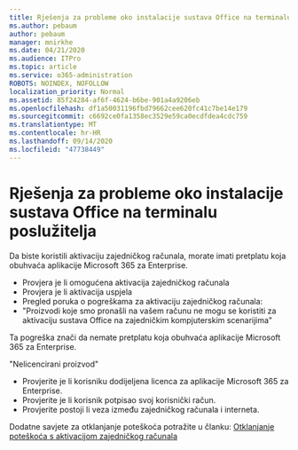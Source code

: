 ```yaml
---
title: Rješenja za probleme oko instalacije sustava Office na terminalu poslužitelja
ms.author: pebaum
author: pebaum
manager: mnirkhe
ms.date: 04/21/2020
ms.audience: ITPro
ms.topic: article
ms.service: o365-administration
ROBOTS: NOINDEX, NOFOLLOW
localization_priority: Normal
ms.assetid: 85f24284-af6f-4624-b6be-901a4a9206eb
ms.openlocfilehash: df1a50031196fbd79662cee620fc41c7be14e179
ms.sourcegitcommit: c6692ce0fa1358ec3529e59ca0ecdfdea4cdc759
ms.translationtype: MT
ms.contentlocale: hr-HR
ms.lasthandoff: 09/14/2020
ms.locfileid: "47738449"
---
```

# <a name="solutions-for-issues-around-installing-office-on-a-terminal-server"></a>Rješenja za probleme oko instalacije sustava Office na terminalu poslužitelja

Da biste koristili aktivaciju zajedničkog računala, morate imati pretplatu koja obuhvaća aplikacije Microsoft 365 za Enterprise.
  
- Provjera je li omogućena aktivacija zajedničkog računala
- Provjera je li aktivacija uspjela
- Pregled poruka o pogreškama za aktivaciju zajedničkog računala:
- "Proizvodi koje smo pronašli na vašem računu ne mogu se koristiti za aktivaciju sustava Office na zajedničkim kompjuterskim scenarijima"
  
Ta pogreška znači da nemate pretplatu koja obuhvaća aplikacije Microsoft 365 za Enterprise.

"Nelicencirani proizvod"

- Provjerite je li korisniku dodijeljena licenca za aplikacije Microsoft 365 za Enterprise.
- Provjerite je li korisnik potpisao svoj korisnički račun.
- Provjerite postoji li veza između zajedničkog računala i interneta.

Dodatne savjete za otklanjanje poteškoća potražite u članku: [Otklanjanje poteškoća s aktivacijom zajedničkog računala](https://docs.microsoft.com/DeployOffice/troubleshoot-shared-computer-activation)